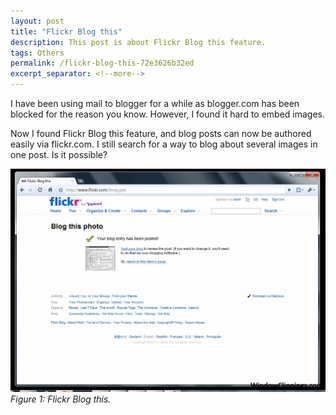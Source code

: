 ```yaml
---
layout: post
title: "Flickr Blog this"
description: This post is about Flickr Blog this feature.
tags: Others
permalink: /flickr-blog-this-72e3626b32ed
excerpt_separator: <!--more-->
---
```

I have been using mail to blogger for a while as blogger.com has been blocked for the reason you know. However, I found it hard to embed images.

Now I found Flickr Blog this feature, and blog posts can now be authored easily via flickr.com. I still search for a way to blog about several images in one post. Is it possible?
<!--more-->

![img-description](/images/flickr.jpg)
_Figure 1: Flickr Blog this._

